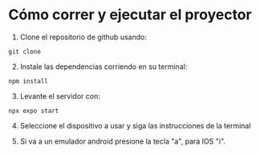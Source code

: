 # Cómo correr y ejecutar el proyector

1. Clone el repositorio de github usando:

```
git clone
```

2. Instale las dependencias corriendo en su terminal:

```
npm install
```

3. Levante el servidor con:

```
npx expo start
```

4. Seleccione el dispositivo a usar y siga las instrucciones de la terminal

5. Si va a un emulador android presione la tecla "a", para IOS "i".
